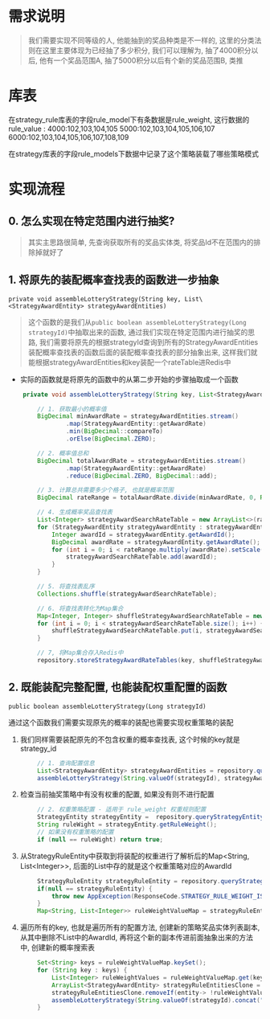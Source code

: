 # 需求说明

> 我们需要实现不同等级的人, 他能抽到的奖品种类是不一样的, 这里的分类法则在这里主要体现为已经抽了多少积分, 我们可以理解为, 抽了4000积分以后, 他有一个奖品范围A, 抽了5000积分以后有个新的奖品范围B, 类推

# 库表

在strategy_rule库表的字段rule_model下有条数据是rule_weight, 这行数据的rule_value : 4000:102,103,104,105 5000:102,103,104,105,106,107 6000:102,103,104,105,106,107,108,109

在strategy库表的字段rule_models下数据中记录了这个策略装载了哪些策略模式

# 实现流程

## 0. 怎么实现在特定范围内进行抽奖?

> 其实主思路很简单, 先查询获取所有的奖品实体类, 将奖品Id不在范围内的排除掉就好了

## 1. 将原先的装配概率查找表的函数进一步抽象
`private void assembleLotteryStrategy(String key, List\<StrategyAwardEntity> strategyAwardEntities)`

> 这个函数的是我们从`public boolean assembleLotteryStrategy(Long strategyId)`中抽取出来的函数, 通过我们实现在特定范围内进行抽奖的思路, 我们需要将原先的根据strategyId查询到所有的StrategyAwardEntities装配概率查找表的函数后面的装配概率查找表的部分抽象出来, 这样我们就能根据strategyAwardEntities和key装配一个rateTable进Redis中

- 实际的函数就是将原先的函数中的从第二步开始的步骤抽取成一个函数
```java
    private void assembleLotteryStrategy(String key, List<StrategyAwardEntity> strategyAwardEntities) {

        // 1. 获取最小的概率值
        BigDecimal minAwardRate = strategyAwardEntities.stream()
                .map(StrategyAwardEntity::getAwardRate)
                .min(BigDecimal::compareTo)
                .orElse(BigDecimal.ZERO);

        // 2. 概率值总和
        BigDecimal totalAwardRate = strategyAwardEntities.stream()
                .map(StrategyAwardEntity::getAwardRate)
                .reduce(BigDecimal.ZERO, BigDecimal::add);

        // 3. 计算总共需要多少个格子, 也就是概率范围
        BigDecimal rateRange = totalAwardRate.divide(minAwardRate, 0, RoundingMode.CEILING);

        // 4. 生成概率奖品查找表
        List<Integer> strategyAwardSearchRateTable = new ArrayList<>(rateRange.intValue());
        for (StrategyAwardEntity strategyAwardEntity : strategyAwardEntities) {
            Integer awardId = strategyAwardEntity.getAwardId();
            BigDecimal awardRate = strategyAwardEntity.getAwardRate();
            for (int i = 0; i < rateRange.multiply(awardRate).setScale(0, RoundingMode.CEILING).intValue(); i++) {
                strategyAwardSearchRateTable.add(awardId);
            }
        }

        // 5. 将查找表乱序
        Collections.shuffle(strategyAwardSearchRateTable);

        // 6. 将查找表转化为Map集合
        Map<Integer, Integer> shuffleStrategyAwardSearchRateTable = new HashMap<>();
        for (int i = 0; i < strategyAwardSearchRateTable.size(); i++) {
            shuffleStrategyAwardSearchRateTable.put(i, strategyAwardSearchRateTable.get(i));
        }

        // 7, 将Map集合存入Redis中
        repository.storeStrategyAwardRateTables(key, shuffleStrategyAwardSearchRateTable.size(), shuffleStrategyAwardSearchRateTable);
```

## 2. 既能装配完整配置, 也能装配权重配置的函数

`public boolean assembleLotteryStrategy(Long strategyId)`

通过这个函数我们需要实现原先的概率的装配也需要实现权重策略的装配

1. 我们同样需要装配原先的不包含权重的概率查找表, 这个时候的key就是strategy_id
```java
        // 1. 查询配置信息
        List<StrategyAwardEntity> strategyAwardEntities = repository.queryStrategyAwardList(strategyId);
        assembleLotteryStrategy(String.valueOf(strategyId), strategyAwardEntities);
```

2. 检查当前抽奖策略中有没有权重的配置, 如果没有则不进行配置
```java
        // 2. 权重策略配置 - 适用于 rule_weight 权重规则配置
        StrategyEntity strategyEntity =  repository.queryStrategyEntityByStrategyId(strategyId);
        String ruleWight = strategyEntity.getRuleWeight();
        // 如果没有权重策略的配置
        if (null == ruleWight) return true;
```
3. 从StrategyRuleEntity中获取到将装配的权重进行了解析后的Map\<String, List\<Integer>>, 后面的List中存的就是这个权重策略对应的AwardId
```java
        StrategyRuleEntity strategyRuleEntity = repository.queryStrategyRule(strategyId, ruleWight);
        if(null == strategyRuleEntity) {
            throw new AppException(ResponseCode.STRATEGY_RULE_WEIGHT_IS_NULL.getCode(), ResponseCode.STRATEGY_RULE_WEIGHT_IS_NULL.getInfo());
        }
        Map<String, List<Integer>> ruleWeightValueMap = strategyRuleEntity.getRuleWeightValue();
```
4. 遍历所有的key, 也就是遍历所有的配置方法, 创建新的策略奖品实体列表副本, 从其中删除不List中的AwardId, 再将这个新的副本传进前面抽象出来的方法中, 创建新的概率搜索表
```java
        Set<String> keys = ruleWeightValueMap.keySet();
        for (String key : keys) {
            List<Integer> ruleWeightValues = ruleWeightValueMap.get(key);
            ArrayList<StrategyAwardEntity> strategyRuleEntitiesClone = new ArrayList<>(strategyAwardEntities);
            strategyRuleEntitiesClone.removeIf(entity-> !ruleWeightValues.contains(entity.getAwardId()));
            assembleLotteryStrategy(String.valueOf(strategyId).concat("_").concat(key), strategyRuleEntitiesClone);
        }
```
